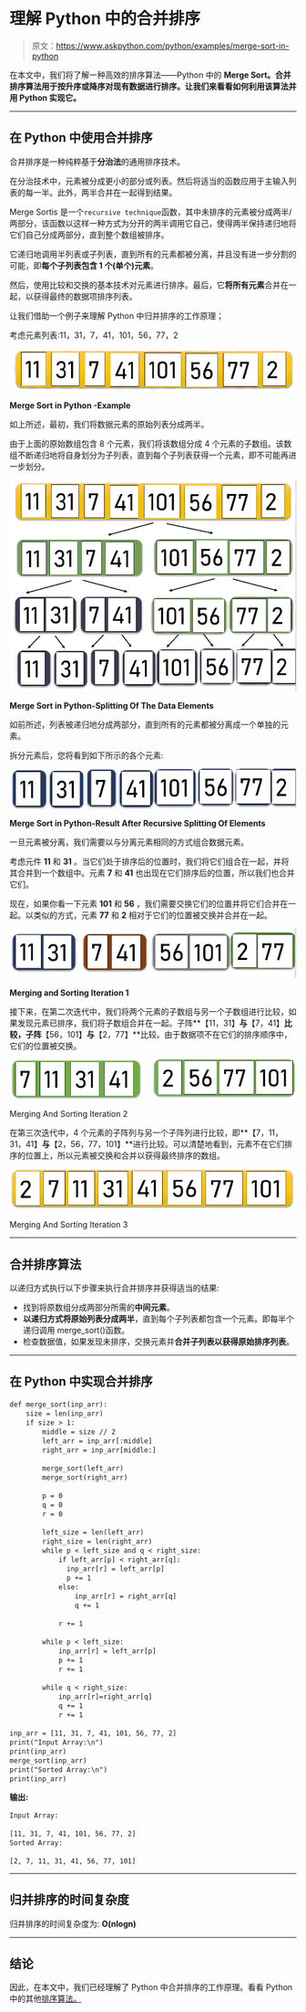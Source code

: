 # 理解 Python 中的合并排序

> 原文：<https://www.askpython.com/python/examples/merge-sort-in-python>

在本文中，我们将了解一种高效的排序算法——Python 中的 **Merge Sort。合并排序算法用于按升序或降序对现有数据进行排序。让我们来看看如何利用该算法并用 Python 实现它。**

* * *

## 在 Python 中使用合并排序

合并排序是一种纯粹基于**分治法**的通用排序技术。

在分治技术中，元素被分成更小的部分或列表。然后将适当的函数应用于主输入列表的每一半。此外，两半合并在一起得到结果。

Merge Sortis 是一个`recursive technique`函数，其中未排序的元素被分成两半/两部分，该函数以这样一种方式为分开的两半调用它自己，使得两半保持递归地将它们自己分成两部分，直到整个数组被排序。

它递归地调用半列表或子列表，直到所有的元素都被分离，并且没有进一步分割的可能，即**每个子列表包含 1 个(单个)元素**。

然后，使用比较和交换的基本技术对元素进行排序。最后，它**将所有元素**合并在一起，以获得最终的数据项排序列表。

让我们借助一个例子来理解 Python 中归并排序的工作原理；

考虑元素列表:11，31，7，41，101，56，77，2

![Merge Sort Example](img/4e492c36c9d3c3e78ff2b5efa997b467.png)

**Merge Sort in Python -Example**

如上所述，最初，我们将数据元素的原始列表分成两半。

由于上面的原始数组包含 8 个元素，我们将该数组分成 4 个元素的子数组。该数组不断递归地将自身划分为子列表，直到每个子列表获得一个元素，即不可能再进一步划分。

![Merge Sort-Splitting Of The Data Elements](img/6c3d02112a697c2c465e8d9116c52211.png)

**Merge Sort in Python-Splitting Of The Data Elements**

如前所述，列表被递归地分成两部分，直到所有的元素都被分离成一个单独的元素。

拆分元素后，您将看到如下所示的各个元素:

![Merge Sort Result After Recursive Splitting Of Elements](img/eaeec4d379b892019e6d86593acd7e91.png)

**Merge Sort in Python-Result After Recursive Splitting Of Elements**

一旦元素被分离，我们需要以与分离元素相同的方式组合数据元素。

考虑元件 **11** 和 **31** 。当它们处于排序后的位置时，我们将它们组合在一起，并将其合并到一个数组中。元素 **7** 和 **41** 也出现在它们排序后的位置，所以我们也合并它们。

现在，如果你看一下元素 **101** 和 **56** ，我们需要交换它们的位置并将它们合并在一起。以类似的方式，元素 **77** 和 **2** 相对于它们的位置被交换并合并在一起。

![Merging and Sorting Iteration 1](img/88aaf4b823a0ab5fef7db625450a069e.png)

**Merging and Sorting Iteration 1**

接下来，在第二次迭代中，我们将两个元素的子数组与另一个子数组进行比较，如果发现元素已排序，我们将子数组合并在一起。子阵**【11，31】**与**【7，41】**比较，子阵**【56，101】**与**【2，77】**比较。由于数据项不在它们的排序顺序中，它们的位置被交换。

![Merging And Sorting Iteration 2](img/02cb86e346085cf087c3eb4037f3227f.png)

Merging And Sorting Iteration 2

在第三次迭代中，4 个元素的子阵列与另一个子阵列进行比较，即**【7，11，31，41】**与**【2，56，77，101】**进行比较。可以清楚地看到，元素不在它们排序的位置上，所以元素被交换和合并以获得最终排序的数组。

![Merging And Sorting Iteration 3](img/c2cc4537241b17f94adb595e14d1dfa7.png)

Merging And Sorting Iteration 3

* * *

## 合并排序算法

以递归方式执行以下步骤来执行合并排序并获得适当的结果:

*   找到将原数组分成两部分所需的**中间元素**。
*   **以递归方式将原始列表分成两半**，直到每个子列表都包含一个元素。即每半个递归调用 merge_sort()函数。
*   检查数据值，如果发现未排序，交换元素并**合并子列表以获得原始排序列表**。

* * *

## 在 Python 中实现合并排序

```
def merge_sort(inp_arr):
    size = len(inp_arr)
    if size > 1:
        middle = size // 2
        left_arr = inp_arr[:middle]
        right_arr = inp_arr[middle:]

        merge_sort(left_arr)
        merge_sort(right_arr)

        p = 0
        q = 0
        r = 0

        left_size = len(left_arr)
        right_size = len(right_arr)
        while p < left_size and q < right_size:
            if left_arr[p] < right_arr[q]:
              inp_arr[r] = left_arr[p]
              p += 1
            else:
                inp_arr[r] = right_arr[q]
                q += 1

            r += 1

        while p < left_size:
            inp_arr[r] = left_arr[p]
            p += 1
            r += 1

        while q < right_size:
            inp_arr[r]=right_arr[q]
            q += 1
            r += 1

inp_arr = [11, 31, 7, 41, 101, 56, 77, 2]
print("Input Array:\n")
print(inp_arr)
merge_sort(inp_arr)
print("Sorted Array:\n")
print(inp_arr)

```

**输出:**

```
Input Array:

[11, 31, 7, 41, 101, 56, 77, 2]
Sorted Array:

[2, 7, 11, 31, 41, 56, 77, 101]

```

* * *

## 归并排序的时间复杂度

归并排序的时间复杂度为: **O(nlogn)**

* * *

## 结论

因此，在本文中，我们已经理解了 Python 中合并排序的工作原理。看看 Python 中的其他[排序算法。](https://www.askpython.com/python/list/python-sort-list)